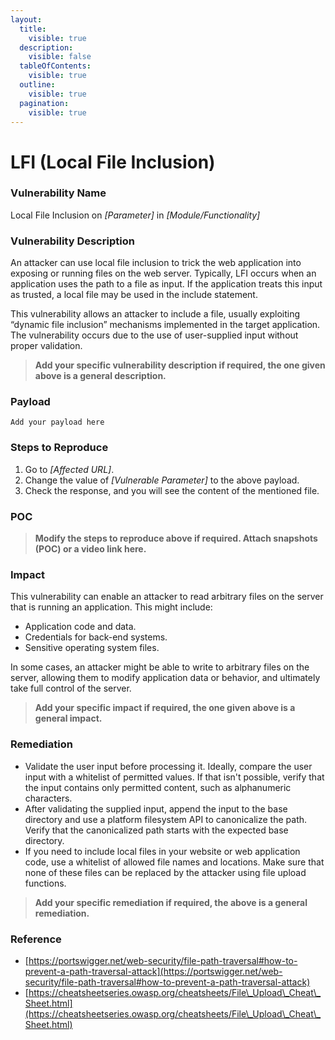 ```yaml
---
layout:
  title:
    visible: true
  description:
    visible: false
  tableOfContents:
    visible: true
  outline:
    visible: true
  pagination:
    visible: true
---
```


# **LFI (Local File Inclusion)**

### **Vulnerability Name**

Local File Inclusion on _\[Parameter]_ in _\[Module/Functionality]_

### **Vulnerability Description**

An attacker can use local file inclusion to trick the web application into exposing or running files on the web server. Typically, LFI occurs when an application uses the path to a file as input. If the application treats this input as trusted, a local file may be used in the include statement.

This vulnerability allows an attacker to include a file, usually exploiting “dynamic file inclusion” mechanisms implemented in the target application. The vulnerability occurs due to the use of user-supplied input without proper validation.

> **Add your specific vulnerability description if required, the one given above is a general description.**

### **Payload**

```
Add your payload here
```

### **Steps to Reproduce**

1. Go to _\[Affected URL]_.
2. Change the value of _\[Vulnerable Parameter]_ to the above payload.
3. Check the response, and you will see the content of the mentioned file.

### **POC**

> **Modify the steps to reproduce above if required. Attach snapshots (POC) or a video link here.**

### **Impact**

This vulnerability can enable an attacker to read arbitrary files on the server that is running an application. This might include:

* Application code and data.
* Credentials for back-end systems.
* Sensitive operating system files.

In some cases, an attacker might be able to write to arbitrary files on the server, allowing them to modify application data or behavior, and ultimately take full control of the server.

> **Add your specific impact if required, the one given above is a general impact.**

### **Remediation**

* Validate the user input before processing it. Ideally, compare the user input with a whitelist of permitted values. If that isn't possible, verify that the input contains only permitted content, such as alphanumeric characters.
* After validating the supplied input, append the input to the base directory and use a platform filesystem API to canonicalize the path. Verify that the canonicalized path starts with the expected base directory.
* If you need to include local files in your website or web application code, use a whitelist of allowed file names and locations. Make sure that none of these files can be replaced by the attacker using file upload functions.

> **Add your specific remediation if required, the above is a general remediation.**

### **Reference**

* [https://portswigger.net/web-security/file-path-traversal#how-to-prevent-a-path-traversal-attack](https://portswigger.net/web-security/file-path-traversal#how-to-prevent-a-path-traversal-attack)
* [https://cheatsheetseries.owasp.org/cheatsheets/File\_Upload\_Cheat\_Sheet.html](https://cheatsheetseries.owasp.org/cheatsheets/File\_Upload\_Cheat\_Sheet.html)
